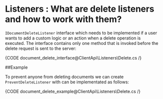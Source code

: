 # Listeners : What are delete listeners and how to work with them?

`IDocumentDeleteListener` interface which needs to be implemented if a user wants to add a custom logic or an action when a delete operation is executed. 
The interface contains only one method that is invoked before the delete request is sent to the server:

{CODE document_delete_interface@ClientApi\Listeners\Delete.cs /}

##Example

To prevent anyone from deleting documents we can create `PreventDeleteListener` with can be implementated as follows:

{CODE document_delete_example@ClientApi\Listeners\Delete.cs /}
